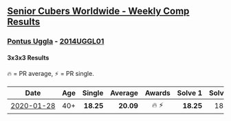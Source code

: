 <style>table {white-space: nowrap;}</style>

## [Senior Cubers Worldwide - Weekly Comp Results](/scw-comp/results/)
### [Pontus Uggla](README.md) - [2014UGGL01](https://www.worldcubeassociation.org/persons/2014UGGL01?event=333)
#### 3x3x3 Results

<span style="white-space: nowrap;">🔥 = PR average</span>, <span style="white-space: nowrap;">⚡ = PR single</span>.

| Date | Age | Single | Average | Awards | Solve 1 | Solve 2 | Solve 3 | Video |
| :--: | :--: | --: | --: | :--: | --: | --: | --: | :-- |
| [2020-01-28](../../results/333/2020-01-28.md) | 40+ | **18.25** | **20.09** | 🔥 ⚡ | **18.25** | 18.99 | 23.04 | [Link](https://www.facebook.com/pontusuggla/videos/10156642116836576/) |


<!-- Global site tag (gtag.js) - Google Analytics -->
<script async src="https://www.googletagmanager.com/gtag/js?id=UA-86348435-3"></script>
<script>window.dataLayer = window.dataLayer || []; function gtag() {dataLayer.push(arguments);} gtag('js', new Date()); gtag('config', 'UA-86348435-3');</script>
